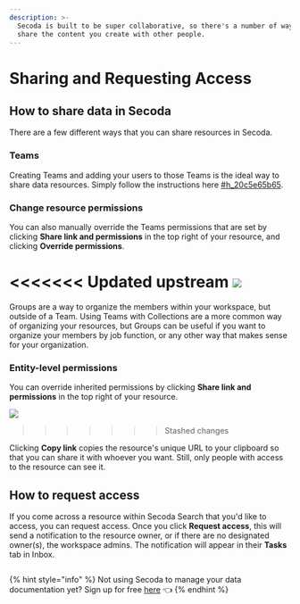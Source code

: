 ```yaml
---
description: >-
  Secoda is built to be super collaborative, so there's a number of ways to
  share the content you create with other people.
---
```


# Sharing and Requesting Access

## **How to share data in Secoda** <a href="#h_3a4bfd6458" id="h_3a4bfd6458"></a>

There are a few different ways that you can share resources in Secoda.

### Teams <a href="#h_20c5e65b65" id="h_20c5e65b65"></a>

Creating Teams and adding your users to those Teams is the ideal way to share data resources. Simply follow the instructions here [#h\_20c5e65b65](sharing-resources.md#h\_20c5e65b65 "mention").&#x20;

### Change resource permissions <a href="#h_20c5e65b65" id="h_20c5e65b65"></a>

You can also manually override the Teams permissions that are set by clicking **Share link and permissions** in the top right of your resource, and clicking **Override permissions**.

<<<<<<< Updated upstream
&#x20; ![](<https://secoda-public-media-assets.s3.amazonaws.com/f8587efa-6e9d-44b3-b67f-6e412d9f7562.png>)
=======
Groups are a way to organize the members within your workspace, but outside of a Team. Using Teams with Collections are a more common way of organizing your resources, but Groups can be useful if you want to organize your members by job function, or any other way that makes sense for your organization.

### Entity-level permissions

You can override inherited permissions by clicking **Share link and permissions** in the top right of your resource.

![](<https://secoda-public-media-assets.s3.amazonaws.com/f8587efa-6e9d-44b3-b67f-6e412d9f7562.png>)
>>>>>>> Stashed changes

Clicking **Copy link** copies the resource's unique URL to your clipboard so that you can share it with whoever you want. Still, only people with access to the resource can see it.

## How to request access

If you come across a resource within Secoda Search that you'd like to access, you can request access. Once you click **Request access**, this will send a notification to the resource owner, or if there are no designated owner(s), the workspace admins. The notification will appear in their **Tasks** tab in Inbox.



<figure><img src="https://secoda-public-media-assets.s3.amazonaws.com/4a00b5b8-5b2c-4f9c-a32b-83e45af538d2.png" alt=""><figcaption></figcaption></figure>

{% hint style="info" %}
Not using Secoda to manage your data documentation yet? Sign up for free [here](http://app.secoda.co/) 👈
{% endhint %}
